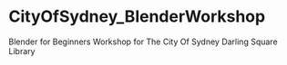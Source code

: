 # CityOfSydney_BlenderWorkshop
 Blender for Beginners Workshop for The City Of Sydney Darling Square Library
